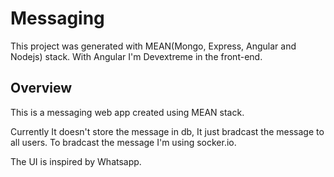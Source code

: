 # Messaging

This project was generated with MEAN(Mongo, Express, Angular and Nodejs) stack.
With Angular I'm Devextreme in the front-end.

## Overview

This is a messaging web app created using MEAN stack.

Currently It doesn't store the message in db, It just bradcast the message to all users. To bradcast the message I'm using socker.io.

The UI is inspired by Whatsapp.

